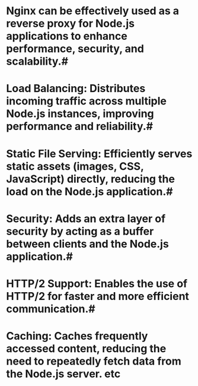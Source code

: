 # Nginx can be effectively used as a reverse proxy for Node.js applications to enhance performance, security, and scalability.#
# Load Balancing: Distributes incoming traffic across multiple Node.js instances, improving performance and reliability.# 
# Static File Serving: Efficiently serves static assets (images, CSS, JavaScript) directly, reducing the load on the Node.js application.#
# Security: Adds an extra layer of security by acting as a buffer between clients and the Node.js application.#
# HTTP/2 Support: Enables the use of HTTP/2 for faster and more efficient communication.# 
# Caching: Caches frequently accessed content, reducing the need to repeatedly fetch data from the Node.js server. etc #
